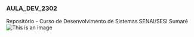 ### AULA_DEV_2302

Repositório - Curso de Desenvolvimento de Sistemas SENAI/SESI Sumaré
![This is an image](https://www.google.com/imgres?imgurl=https%3A%2F%2Fcdn.britannica.com%2F67%2F148167-050-F596E6F2%2FMarcus-Aurelius-statue-Rome-Piazza-del-Campidoglio.jpg&imgrefurl=https%3A%2F%2Fwww.britannica.com%2Fbiography%2FMarcus-Aurelius-Roman-emperor&tbnid=kkNuC3Oy9xR57M&vet=12ahUKEwjtxafqyqv9AhXpSLgEHSvDCV4QMygCegUIARC9AQ..i&docid=FYDeG3H13p5l8M&w=1265&h=1600&q=marcus%20aurelius&ved=2ahUKEwjtxafqyqv9AhXpSLgEHSvDCV4QMygCegUIARC9AQ)
